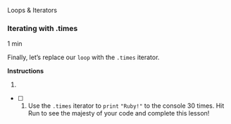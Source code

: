 Loops & Iterators

### Iterating with .times

1 min

Finally, let’s replace our `loop` with the `.times` iterator.

**Instructions**

1.
- [ ] 1.  Use the `.times` iterator to `print` `"Ruby!"` to the console 30 times. Hit Run to see the majesty of your code and complete this lesson!
